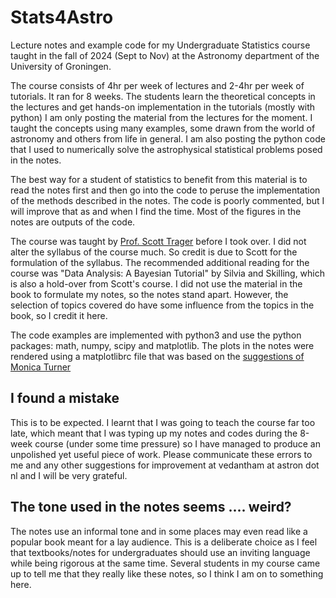 # Stats4Astro
Lecture notes and example code for my Undergraduate Statistics course taught in the fall of 2024 (Sept to Nov) at the Astronomy department of the University of Groningen. 

The course consists of 4hr per week of lectures and 2-4hr per week of tutorials. It ran for 8 weeks. 
The students learn the theoretical concepts in the lectures and get hands-on implementation in the tutorials (mostly with python)
I am only posting the material from the lectures for the moment. I taught the concepts using many examples, some drawn from the world of astronomy and others from life in general.
I am also posting the python code that I used to numerically solve the astrophysical statistical problems posed in the notes. 

The best way for a student of statistics to benefit from this material is to read the notes first and then go into the code to peruse the implementation of the methods described in the notes. The code is poorly commented, but I will improve that as and when I find the time. Most of the figures in the notes are outputs of the code. 

The course was taught by [Prof. Scott Trager](https://www.rug.nl/staff/s.c.trager/?lang=en) before I took over. I did not alter the syllabus of the course much. So credit is due to Scott for the formulation of the syllabus. 
The recommended additional reading for the course was "Data Analysis: A Bayesian Tutorial" by Silvia and Skilling, which is also a hold-over from Scott's course. I did not use the material in the book to formulate my notes, so the notes stand apart. However, the selection of topics covered do have some influence from the topics in the book, so I credit it here.

The code examples are implemented with python3 and use the python packages: math, numpy, scipy and matplotlib.
The plots in the notes were rendered using a matplotlibrc file that was based on the [suggestions of Monica Turner](https://turnermoni.ca/python3.html)

## I found a mistake
This is to be expected. I learnt that I was going to teach the course far too late, which meant that I was typing up my notes and codes during the 8-week course (under some time pressure) so I have managed to produce an unpolished yet useful piece of work. Please communicate these errors to me and any other suggestions for improvement at vedantham at astron dot nl and I will be very grateful.

## The tone used in the notes seems .... weird?
The notes use an informal tone and in some places may even read like a popular book meant for a lay audience. This is a deliberate choice as I feel that textbooks/notes for undergraduates should use an inviting language while being rigorous at the same time. Several students in my course came up to tell me that they really like these notes, so I think I am on to something here. 

